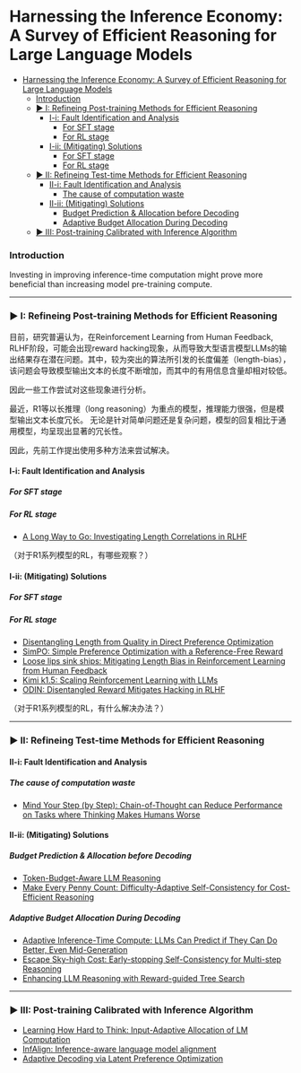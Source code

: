 # Harnessing the Inference Economy: A Survey of Efficient Reasoning for Large Language Models


- [Harnessing the Inference Economy: A Survey of Efficient Reasoning for Large Language Models](#harnessing-the-inference-economy-a-survey-of-efficient-reasoning-for-large-language-models)
    - [Introduction](#introduction)
    - [▶️ I: Refineing Post-training Methods for Efficient Reasoning](#️-i-refineing-post-training-methods-for-efficient-reasoning)
      - [I-i: Fault Identification and Analysis](#i-i-fault-identification-and-analysis)
        - [For SFT stage](#for-sft-stage)
        - [For RL stage](#for-rl-stage)
      - [I-ii: (Mitigating) Solutions](#i-ii-mitigating-solutions)
        - [For SFT stage](#for-sft-stage-1)
        - [For RL stage](#for-rl-stage-1)
    - [▶️ II: Refineing Test-time Methods for Efficient Reasoning](#️-ii-refineing-test-time-methods-for-efficient-reasoning)
      - [II-i: Fault Identification and Analysis](#ii-i-fault-identification-and-analysis)
        - [The cause of computation waste](#the-cause-of-computation-waste)
      - [II-ii: (Mitigating) Solutions](#ii-ii-mitigating-solutions)
        - [Budget Prediction \& Allocation before Decoding](#budget-prediction--allocation-before-decoding)
        - [Adaptive Budget Allocation During Decoding](#adaptive-budget-allocation-during-decoding)
    - [▶️ III: Post-training Calibrated with Inference Algorithm](#️-iii-post-training-calibrated-with-inference-algorithm)


### Introduction
Investing in improving inference-time computation might prove more beneficial than increasing model pre-training compute.


---

### ▶️ I: Refineing Post-training Methods for Efficient Reasoning


目前，研究普遍认为，在Reinforcement Learning from Human Feedback, RLHF阶段，可能会出现reward hacking现象，从而导致大型语言模型LLMs的输出结果存在潜在问题。其中，较为突出的算法所引发的长度偏差（length-bias），该问题会导致模型输出文本的长度不断增加，而其中的有用信息含量却相对较低。

因此一些工作尝试对这些现象进行分析。

最近，R1等以长推理（long reasoning）为重点的模型，推理能力很强，但是模型输出文本长度冗长。
无论是针对简单问题还是复杂问题，模型的回复相比于通用模型，均呈现出显著的冗长性。

因此，先前工作提出使用多种方法来尝试解决。

#### I-i: Fault Identification and Analysis


##### For SFT stage

##### For RL stage


- [A Long Way to Go: Investigating Length Correlations in RLHF]()

（对于R1系列模型的RL，有哪些观察？）



#### I-ii: (Mitigating) Solutions

##### For SFT stage

##### For RL stage
- [Disentangling Length from Quality in Direct Preference Optimization](http://arxiv.org/abs/2403.19159)
- [SimPO: Simple Preference Optimization with a Reference-Free Reward]()
- [Loose lips sink ships: Mitigating Length Bias in Reinforcement Learning from Human Feedback]()
- [Kimi k1.5: Scaling Reinforcement Learning with LLMs]()
- [ODIN: Disentangled Reward Mitigates Hacking in RLHF](http://arxiv.org/abs/2402.07319)

（对于R1系列模型的RL，有什么解决办法？）

---

### ▶️ II: Refineing Test-time Methods for Efficient Reasoning

#### II-i: Fault Identification and Analysis

##### The cause of computation waste
- [Mind Your Step (by Step): Chain-of-Thought can Reduce Performance on Tasks where Thinking Makes Humans Worse]()

#### II-ii: (Mitigating) Solutions

##### Budget Prediction & Allocation before Decoding
- [Token-Budget-Aware LLM Reasoning]()
- [Make Every Penny Count: Difficulty-Adaptive Self-Consistency for Cost-Efficient Reasoning](http://arxiv.org/abs/2408.13457)

##### Adaptive Budget Allocation During Decoding
- [Adaptive Inference-Time Compute: LLMs Can Predict if They Can Do Better, Even Mid-Generation](https://arxiv.org/abs/2410.02725)
- [Escape Sky-high Cost: Early-stopping Self-Consistency for Multi-step Reasoning](http://arxiv.org/abs/2401.10480)
- [Enhancing LLM Reasoning with Reward-guided Tree Search](https://arxiv.org/abs/2411.11694)

---

### ▶️ III: Post-training Calibrated with Inference Algorithm

- [Learning How Hard to Think: Input-Adaptive Allocation of LM Computation](http://arxiv.org/abs/2410.04707)
- [InfAlign: Inference-aware language model alignment](https://arxiv.org/abs/2412.19792)
- [Adaptive Decoding via Latent Preference Optimization](https://arxiv.org/abs/2411.09661)


